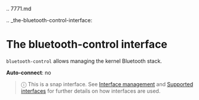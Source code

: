 .. 7771.md

.. _the-bluetooth-control-interface:

# The bluetooth-control interface

`bluetooth-control` allows managing the kernel Bluetooth stack.

**Auto-connect**: no

> ⓘ  This is a snap interface. See [Interface management](/t/interface-management/6154) and [Supported interfaces](/t/supported-interfaces/7744) for further details on how interfaces are used.